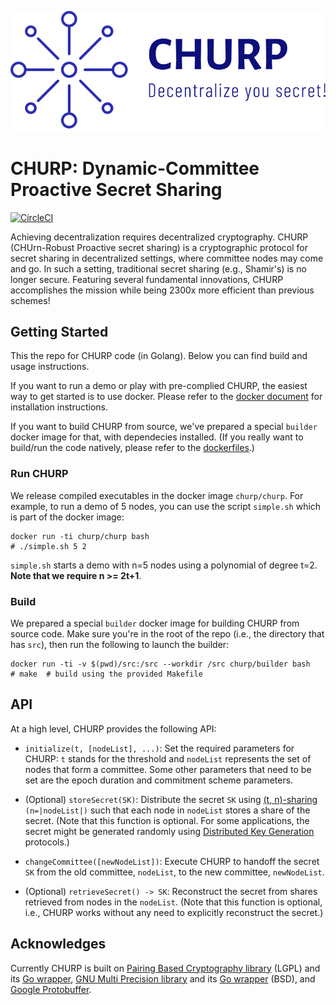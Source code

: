 ![logo](logo.png)

# CHURP: Dynamic-Committee Proactive Secret Sharing

[![CircleCI](https://circleci.com/gh/bl4ck5un/ChuRP.svg?style=svg&circle-token=34c3da94eba4225de1da5c4eaabd37466cd50a8a)](https://circleci.com/gh/bl4ck5un/ChuRP)


Achieving decentralization requires decentralized cryptography. CHURP (CHUrn-Robust Proactive secret sharing) is a cryptographic protocol for secret sharing in decentralized settings, where committee nodes may come and go. In such a setting, traditional secret sharing (e.g., Shamir's) is no longer secure. Featuring several fundamental innovations, CHURP accomplishes the mission while being 2300x more efficient than previous schemes!

## Getting Started

This the repo for CHURP code (in Golang). Below you can find build and usage instructions.

If you want to run a demo or play with pre-complied CHURP, the easiest way to get started is to use docker. Please refer to the [docker document](https://docs.docker.com/install/#supported-platforms) for installation instructions.

If you want to build CHURP from source, we've prepared a special `builder` docker image for that, with dependecies installed. (If you really want to build/run the code natively, please refer to the [dockerfiles](dockerfiles/).)

### Run CHURP

We release compiled executables in the docker image `churp/churp`. For example, to run a demo of 5 nodes, you can use the script `simple.sh` which is part of the docker image:

~~~
docker run -ti churp/churp bash
# ./simple.sh 5 2
~~~

`simple.sh` starts a demo with n=5 nodes using a polynomial of degree t=2. **Note that we require n >= 2t+1**. 

### Build

We prepared a special `builder` docker image for building CHURP from source code. Make sure you're in the root of the repo (i.e., the directory that has `src`), then run the following to launch the builder:

~~~
docker run -ti -v $(pwd)/src:/src --workdir /src churp/builder bash
# make  # build using the provided Makefile
~~~

## API

At a high level, CHURP provides the following API:

* `initialize(t, [nodeList], ...)`: Set the required parameters for CHURP: `t` stands for the threshold and `nodeList` represents the set of nodes that form a committee. Some other parameters that need to be set are the epoch duration and commitment scheme parameters.

* (Optional) `storeSecret(SK)`: Distribute the secret `SK` using [(t, n)-sharing](https://en.wikipedia.org/wiki/Shamir%27s_Secret_Sharing) `(n=|nodeList|)` such that each node in `nodeList` stores a share of the secret. (Note that this function is optional. For some applications, the secret might be generated randomly using [Distributed Key Generation](https://en.wikipedia.org/wiki/Distributed_key_generation) protocols.)

* `changeCommittee([newNodeList])`: Execute CHURP to handoff the secret `SK` from the old committee, `nodeList`, to the new committee, `newNodeList`.

* (Optional) `retrieveSecret() -> SK`: Reconstruct the secret from shares retrieved from nodes in the `nodeList`. (Note that this function is optional, i.e., CHURP works without any need to explicitly reconstruct the secret.)

## Acknowledges

Currently CHURP is built on [Pairing Based Cryptography library](https://crypto.stanford.edu/pbc/) (LGPL) and its [Go wrapper](https://github.com/Nik-U/pbc), [GNU Multi Precision library](https://gmplib.org/) and its [Go wrapper](https://github.com/ncw/gmp) (BSD), and [Google Protobuffer](https://github.com/golang/protobuf).
